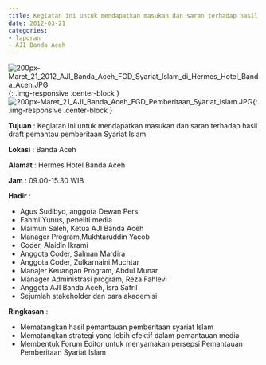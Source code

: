 ```yaml
---
title: Kegiatan ini untuk mendapatkan masukan dan saran terhadap hasil draft pemantau pemberitaan Syariat Islam
date: 2012-03-21
categories:
- laporan
- AJI Banda Aceh
---
```


![200px-Maret_21_2012_AJI_Banda_Aceh_FGD_Syariat_Islam_di_Hermes_Hotel_Banda_Aceh.JPG](/uploads/200px-Maret_21_2012_AJI_Banda_Aceh_FGD_Syariat_Islam_di_Hermes_Hotel_Banda_Aceh.JPG){: .img-responsive .center-block }
![200px-Maret_21_AJI_Banda_Aceh_FGD_Pemberitaan_Syariat_Islam.JPG](/uploads/200px-Maret_21_AJI_Banda_Aceh_FGD_Pemberitaan_Syariat_Islam.JPG){: .img-responsive .center-block }

**Tujuan** : Kegiatan ini untuk mendapatkan masukan dan saran terhadap hasil draft pemantau pemberitaan Syariat Islam

**Lokasi** : Banda Aceh

**Alamat** : Hermes Hotel Banda Aceh

**Jam** : 09.00-15.30 WIB 

**Hadir** : 
* Agus Sudibyo, anggota Dewan Pers
* Fahmi Yunus, peneliti media
* Maimun Saleh, Ketua AJI Banda Aceh
* Manager Program,Mukhtaruddin Yacob
* Coder, Alaidin Ikrami
* Anggota Coder, Salman Mardira
* Anggota Coder, Zulkarnaini Muchtar
* Manajer Keuangan Program, Abdul Munar
* Manager Administrasi program, Reza Fahlevi
* Anggota AJI Banda Aceh, Isra Safril
* Sejumlah stakeholder dan para akademisi

**Ringkasan** : 
* Mematangkan hasil pemantauan pemberitaan syariat Islam
* Mematangkan strategi yang lebih efektif dalam pemantauan media
* Membentuk Forum Editor untuk menyamakan persepsi Pemantauan Pemberitaan Syariat Islam
